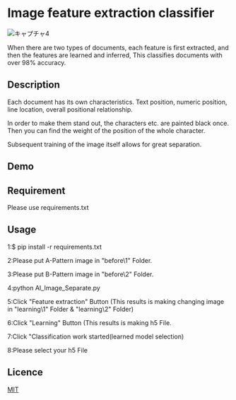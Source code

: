 # Image feature extraction classifier
![キャプチャ4](https://user-images.githubusercontent.com/20910951/75622794-8549ca00-5be7-11ea-8393-d9f0472951bc.PNG)

When there are two types of documents, each feature is first extracted, and then the features are learned and inferred, This classifies documents with over 98% accuracy.

## Description

Each document has its own characteristics. Text position, numeric position, line location, overall positional relationship.

In order to make them stand out, the characters etc. are painted black once. Then you can find the weight of the position of the whole character.

Subsequent training of the image itself allows for great separation.

## Demo

## Requirement
Please use requirements.txt

## Usage
1:$ pip install -r requirements.txt

2:Please put A-Pattern image in "before\1" Folder.

3:Please put B-Pattern image in "before\2" Folder.

4:python AI_Image_Separate.py

5:Click "Feature extraction" Button
(This results is making changing image in "learning\1" Folder & "learning\2" Folder)

6:Click "Learning" Button
(This results is making h5 File.

7:Click "Classification work started(learned model selection)

8:Please select your h5 File

## Licence

[MIT](https://github.com/tcnksm/tool/blob/master/LICENCE)
